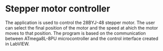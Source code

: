 # Stepper motor controller

The application is used to control the 28BYJ-48 stepper motor. The user can select the final position of the motor and the speed at ahich the motor moves to that position. The program is based on the communication between ATmega8L-8PU microcontroller and the control interface created in LabVIEW.
